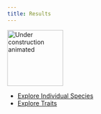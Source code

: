 ```yaml
---
title: Results
---
```



<a title="Alexis Jazz, CC0, via Wikimedia Commons" href="https://commons.wikimedia.org/wiki/File:Under_construction_animated.gif">
<img width="128" alt="Under construction animated" src="https://upload.wikimedia.org/wikipedia/commons/d/d9/Under_construction_animated.gif">
</a>

* [Explore Individual Species](individual-species.html)
* [Explore Traits](traits.html)

